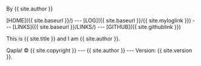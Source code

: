 
By {{ site.author }}

[HOME]({{ site.baseurl }}/) --- [LOG]({{ site.baseurl }}/{{ site.myloglink }}) --- [LINKS]({{ site.baseurl }}/LINKS/) --- [GITHUB]({{ site.githublink }}) 

This is {{ site.title }} and I am {{ site.author }}.

Qapla! © {{ site.copyright }} --- {{ site.author }} --- Version: {{ site.version }}.
